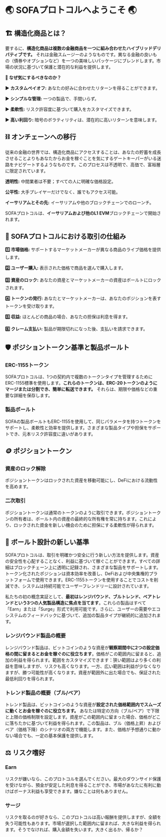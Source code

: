 # 🌏 **SOFAプロトコルへようこそ** 🌏

## **🏗️ 構造化商品とは？**

要するに、**構造化商品は複数の金融商品を一つに組み合わせたハイブリッドデリバティブです。** それは金融スムージーのようなものです。異なる金融の良いもの（債券やオプションなど）を一つの美味しいパッケージにブレンドします。市場の状況に基づいて保護と潜在的な利益を提供します。

**🤔 なぜ気にするべきなのか？**

**▶️ カスタムペイオフ:** あなたの好みに合わせたリターンを得ることができます。

**▶️ シンプルな管理:** 一つの製品で、手間いらず。

**▶️ 柔軟性:** リスク許容度に基づいて購入をカスタマイズできます。

**▶️ 高い利回り:** 暗号のボラティリティは、潜在的に高いリターンを意味します。

## ⛓️ **オンチェーンへの移行**

従来の金融の世界では、構造化商品にアクセスすることは、あなたの貯蓄を成長させることよりもあなたからお金を稼ぐことを気にするゲートキーパーがいる迷路をナビゲートするようなものです。このプロセスは不透明で、高価で、富裕層に限定されています。

**透明性:** 中間業者は不要；すべての人に明確な価格設定。

**公平性:** 大手プレイヤーだけでなく、誰でもアクセス可能。

**イーサリアムとその先:** イーサリアムや他のブロックチェーンでのローンチ。

SOFAプロトコルは、**イーサリアムおよび他のL1 EVM**ブロックチェーンで開始されます。

## 🔁 **SOFAプロトコルにおける取引の仕組み**

**1️⃣ 市場価格:** サポートするマーケットメーカーが異なる商品のライブ価格を提供します。

**2️⃣ ユーザー購入:** 表示された価格で商品を選んで購入します。

**3️⃣ 資産のロック:** あなたの資産とマーケットメーカーの資産はボールトにロックされます。

**4️⃣ トークンの発行:** あなたとマーケットメーカーは、あなたのポジションを表すトークンを受け取ります。

**5️⃣ 収益:** ほとんどの商品の場合、あなたの担保は利息を得ます。

**6️⃣ クレーム支払い:** 製品が期限切れになった後、支払いを請求できます。

## 🛡️ **ポジショントークン基準と製品ボールト**

### ERC-1155トークン

SOFAプロトコルは、1つの契約内で複数のトークンタイプを管理するためにERC-1155標準を使用します。**これらのトークンは、ERC-20トークンのようにマージまたは分割でき、簡単に転送できます。** それらは、期限や価格などの重要な詳細を保存します。

### 製品ボールト

SOFAの製品ボールトもERC-1155を使用して、同じパラメータを持つトークンをサポートし、柔軟性と効率を提供します。さまざまな製品タイプや担保をサポートでき、元本リスク許容度に違いがあります。

## 🪙 **ポジショントークン**

### 資産のロック解除

ポジショントークンはロックされた資産を移動可能にし、DeFiにおける流動性を高めます。

### 二次取引

ポジショントークンは通常のトークンのように取引できます。ポジショントークンの所有者は、ボールト内の資産の最終的な所有権を常に持ちます。これにより、ロックされた資金を新しい機会のために担保にする柔軟性が得られます。

## 🏦 **ボールト設計の新しい基準**

SOFAプロトコルは、取引を明確かつ安全に行う新しい方法を提供します。資産の安全性を心配することなく、利益に基づいて稼ぐことができます。すべての詳細はブロックチェーン上に透明に記録され、さまざまな製品をサポートします。トークン化されたポジションは資本効率を改善し、DeFiおよび中央集権的プラットフォームで使用できます。ERC-1155トークンを使用することでコストを削減でき、システムは持続可能でユーザーフレンドリーに設計されています。

私たちの初の概念実証として、**最初はレンジバウンド、ブルトレンド、ベアトレンドという3つの人気製品構造に焦点を当てます**。これらの製品はすべて「Earn」または「Surge」形式で利用可能です。さらに、ユーザーの需要やエコシステムのフィードバックに基づいて、追加の製品タイプが継続的に追加されます。

### レンジバウンド製品の概要

レンジバウンド製品は、ビットコインのような資産が**観察期間中に2つの設定価格の間に留まるとお金を稼ぐのに役立ちます**。価格がこの範囲内に留まると、追加の利益を得られます。範囲をカスタマイズできます：狭い範囲はより多くの利益を意味しますが、リスクも高くなります。一方、広い範囲は利益が少なくなりますが、勝つ可能性が高くなります。資産が範囲外に出た場合でも、保証された最低利回りを得られます。

### トレンド製品の概要（ブル/ベア）

トレンド製品は、ビットコインのような資産が**設定された価格範囲内でスムーズに動くとお金を稼ぐのに役立ちます。** あなたは特定の方向（ブル/ベア）で下限と上限の価格制限を設定します。資産がこの範囲内に留まった場合、価格がどこに落ちたかに基づいて利益を得られます。この製品は、ブル（価格上昇）およびベア（価格下降）のシナリオの両方で機能します。また、価格が予想通りに動かない場合でも、一定の基本保護を提供します。

## ⚖️ **リスク嗜好**

### Earn

リスクが嫌いなら、このプロトコルを選んでください。最大のダウンサイド保護を受けながら、預金が安定した利息を得ることができ、市場があなたに有利に動けばボーナス利益も享受できます。嫌なことは何もありません。

### サージ

リスクを取るのが好きなら、このプロトコルは高い報酬を提供しますが、全額を失う可能性もあります。市場が選択した範囲内に留まれば、大きな利益を得られます。そうでなければ、購入金額を失います。大きく出るか、帰るか？